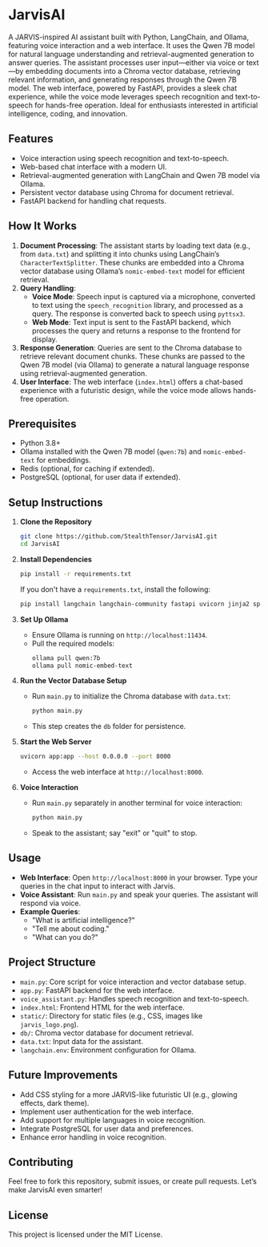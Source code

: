 # JarvisAI

A JARVIS-inspired AI assistant built with Python, LangChain, and Ollama, featuring voice interaction and a web interface. It uses the Qwen 7B model for natural language understanding and retrieval-augmented generation to answer queries. The assistant processes user input—either via voice or text—by embedding documents into a Chroma vector database, retrieving relevant information, and generating responses through the Qwen 7B model. The web interface, powered by FastAPI, provides a sleek chat experience, while the voice mode leverages speech recognition and text-to-speech for hands-free operation. Ideal for enthusiasts interested in artificial intelligence, coding, and innovation.

## Features
- Voice interaction using speech recognition and text-to-speech.
- Web-based chat interface with a modern UI.
- Retrieval-augmented generation with LangChain and Qwen 7B model via Ollama.
- Persistent vector database using Chroma for document retrieval.
- FastAPI backend for handling chat requests.

## How It Works
1. **Document Processing**: The assistant starts by loading text data (e.g., from `data.txt`) and splitting it into chunks using LangChain’s `CharacterTextSplitter`. These chunks are embedded into a Chroma vector database using Ollama’s `nomic-embed-text` model for efficient retrieval.
2. **Query Handling**:
   - **Voice Mode**: Speech input is captured via a microphone, converted to text using the `speech_recognition` library, and processed as a query. The response is converted back to speech using `pyttsx3`.
   - **Web Mode**: Text input is sent to the FastAPI backend, which processes the query and returns a response to the frontend for display.
3. **Response Generation**: Queries are sent to the Chroma database to retrieve relevant document chunks. These chunks are passed to the Qwen 7B model (via Ollama) to generate a natural language response using retrieval-augmented generation.
4. **User Interface**: The web interface (`index.html`) offers a chat-based experience with a futuristic design, while the voice mode allows hands-free operation.

## Prerequisites
- Python 3.8+
- Ollama installed with the Qwen 7B model (`qwen:7b`) and `nomic-embed-text` for embeddings.
- Redis (optional, for caching if extended).
- PostgreSQL (optional, for user data if extended).

## Setup Instructions
1. **Clone the Repository**
   ```bash
   git clone https://github.com/StealthTensor/JarvisAI.git
   cd JarvisAI
   ```

2. **Install Dependencies**
   ```bash
   pip install -r requirements.txt
   ```
   If you don't have a `requirements.txt`, install the following:
   ```bash
   pip install langchain langchain-community fastapi uvicorn jinja2 speechrecognition pyttsx3 chromadb
   ```

3. **Set Up Ollama**
   - Ensure Ollama is running on `http://localhost:11434`.
   - Pull the required models:
     ```bash
     ollama pull qwen:7b
     ollama pull nomic-embed-text
     ```

4. **Run the Vector Database Setup**
   - Run `main.py` to initialize the Chroma database with `data.txt`:
     ```bash
     python main.py
     ```
   - This step creates the `db` folder for persistence.

5. **Start the Web Server**
   ```bash
   uvicorn app:app --host 0.0.0.0 --port 8000
   ```
   - Access the web interface at `http://localhost:8000`.

6. **Voice Interaction**
   - Run `main.py` separately in another terminal for voice interaction:
     ```bash
     python main.py
     ```
   - Speak to the assistant; say "exit" or "quit" to stop.

## Usage
- **Web Interface**: Open `http://localhost:8000` in your browser. Type your queries in the chat input to interact with Jarvis.
- **Voice Assistant**: Run `main.py` and speak your queries. The assistant will respond via voice.
- **Example Queries**:
  - "What is artificial intelligence?"
  - "Tell me about coding."
  - "What can you do?"

## Project Structure
- `main.py`: Core script for voice interaction and vector database setup.
- `app.py`: FastAPI backend for the web interface.
- `voice_assistant.py`: Handles speech recognition and text-to-speech.
- `index.html`: Frontend HTML for the web interface.
- `static/`: Directory for static files (e.g., CSS, images like `jarvis_logo.png`).
- `db/`: Chroma vector database for document retrieval.
- `data.txt`: Input data for the assistant.
- `langchain.env`: Environment configuration for Ollama.

## Future Improvements
- Add CSS styling for a more JARVIS-like futuristic UI (e.g., glowing effects, dark theme).
- Implement user authentication for the web interface.
- Add support for multiple languages in voice recognition.
- Integrate PostgreSQL for user data and preferences.
- Enhance error handling in voice recognition.

## Contributing
Feel free to fork this repository, submit issues, or create pull requests. Let’s make JarvisAI even smarter!

## License
This project is licensed under the MIT License.
